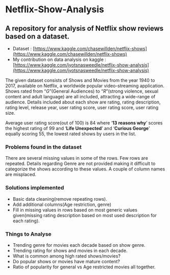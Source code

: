 # Netflix-Show-Analysis
A repository for analysis of Netflix show reviews based on a dataset. 
--- 

* Dataset : [https://www.kaggle.com/chasewillden/netflix-shows](https://www.kaggle.com/chasewillden/netflix-shows)
* My contribution on data analysis on kaggle : [https://www.kaggle.com/jyotsnasweedle/netflix-show-analysis](https://www.kaggle.com/jyotsnasweedle/netflix-show-analysis)


The given dataset consists of Shows and Movies from the year 1940 to 2017, available on
Netflix, a worldwide popular video-streaming application. Shows rated from “_G_”(General
Audiences) to “_R_”(strong violence, sexual content and adult language) are all included, attracting
a wide-range of audience. Details included about each show are rating, rating description, rating
level, release year, user rating score, user rating score, user rating size.

Average user rating score(out of 100) is 84 where ‘**13 reasons why**’ scores the highest rating of
99 and ‘**Life Unexpected**’ and ‘**Curious George**’ equally scoring 55, the lowest rated shows by
users in the list.

### Problems found in the dataset
There are several missing values in some of the rows. Few rows are repeated. Details regarding Genre are not
provided making it difficult to categorize the shows according to these values. A couple of
column names are misplaced.

### Solutions implemented
* Basic data cleaning(remove repeating rows).
* Add additional columns(Age restriction, genre)
* Fill in missing values in rows based on most generic values given(missing rating
  description based on most used description for each rating).

### Things to Analyse
* Trending genre for movies each decade based on show genre.
* Trending rating for shows and movies in each decade.
* What is common among high rated shows/movies?
* Do popular shows or movies have mature content?
* Ratio of popularity for general vs Age restricted movies all together. 
